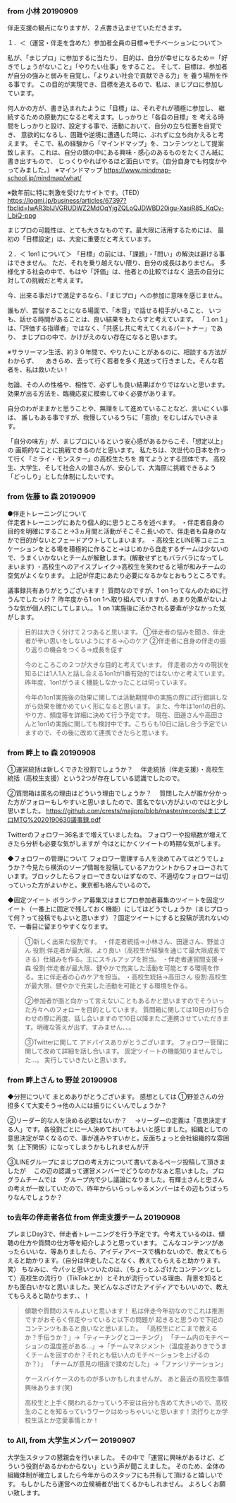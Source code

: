 

### from 小林 20190909
伴走支援の観点になりますが、２点書き込ませていただきます。

１．＜（運営・伴走を含めた）参加者全員の目標⇒モチベーションについて＞

私が、「まじプロ」に参加するに当たり、
目的は、自分が幸せになるため＝「好きでしょうがないこと」「やりたい仕事」をすること。
そして、目標は、参加者が自分の強みと弱みを自覚し、「よりよい社会で貢献できる力」を
養う場所を作る事です。
この目的が実現でき、目標を追えるので、私は、まじプロに参加しています。

何人かの方が、書き込まれたように「目標」は、それぞれが積極に参加し、
継続するための原動力になると考えます。しっかりと「各自の目標」を
考える時間をしっかりと設け、設定する事で、活動において、自分の立ち位置を自覚でき、
意欲的になるし、困難や逆境に遭遇した時に、ぶれずに立ち向かえると考えます。
そこで、私の経験から「マインドマップ」を、コンテンツとして提案致します。
これは、自分の頭の中にある興味・感心のあるものをたくさん紙に書き出すもので、
じっくりやればやるほど面白いです。（自分自身でも何度かやってみました。）
※マインドマップ
https://www.mindmap-school.jp/mindmap/what/

※数年前に特に刺激を受けたサイトです。（TED）
https://logmi.jp/business/articles/67397?fbclid=IwAR3blJVGRUDWZ2MdOqYjgZQLoQJDWBD20igu-XasiR85_KqCv-l_biQ-ppg

まじプロの可能性は、とても大きなものです。最大限に活用するためには、
最初の「目標設定」は、大変に重要だと考えています。

２．＜ 1on1 について＞
「目標」の前には、「課題」・「問い」の解決は避ける事はできません。
ただ、それを乗り越えない限り、自分の成長はありません。
多様化する社会の中で、もはや「評価」は、他者との比較ではなく
過去の自分に対しての挑戦だと考えます。

今、出来る事だけで満足するなら、「まじプロ」への参加に意味を感じません。

誰もが、苦悩することになる場面で、「本音」で話せる相手がいること、
いつも、話せる時間があることは、良い結果をもたらすと考えています。
「１on１」は、「評価する指導者」ではなく、「共感し共に考えてくれるパートナー」であり、
まじプロの中で、かけがえのない存在になると思います。

※サラリーマン生活、約３０年間で、やりたいことがあるのに、相談する方法がわからず、
　あきらめ、去って行く若者を多く見送って行きました。そんな若者を、私は救いたい！

勿論、その人の性格や、相性で、必ずしも良い結果ばかりではないと思います。
効果が出る方法を、臨機応変に模索してゆく必要があります。

自分のわがままかと思うことや、無理をして進めていることなど、言いにくい事は、
誰しもある事ですが、我慢しているうちに「意欲」をむしばんでいきます。

「自分の味方」が、まじプロにいるという安心感があるからこそ、「想定以上」の
画期的なことに挑戦できるのだと思います。
私たちは、次世代の日本を作って行く「ミライ・モンスター」の高校生たちを
育てようとする団体です。
高校生、大学生、そして社会人の皆さんが、安心して、大海原に挑戦できるよう
「どっしり」とした体制にしたいです。

### from 佐藤 to 森  20190909
  
●伴走トレーニングについて  
伴走者トレーニングにあたり個人的に思うところを述べます。
・伴走者自身の目的を明確にすること→3ヵ月間と活動がそこそこ長いので、伴走者も自身のなかで目的がないとフェードアウトしてしまいます。
・高校生とLINE等コミニュケーションをとる場を積極的に作ること→はじめから自走するチームは少ないので、うまくいかないとチームが解散します。(解散せずともバラバラになってしまいます)
・高校生へのアイスブレイク→高校生を笑わせると場が和みチームの空気がよくなります。
上記が伴走にあたり必要になるかなとおもうところです。

議事録共有ありがとうございます！
質問なのですが、1 on 1ってなんのために行うんでしたっけ？
昨年度から1 on 1へ取り組んでいますが、あまり効果がないような気が個人的にしてしまい。。
1 on 1実施後に活かされる要素が少なかった気がします。


> 目的は大きく分けて２つあると思います。
①伴走者の悩みを聞き、伴走者が辛い思いをしないようにする→心のケア
②伴走者に自身の伴走の振り返りの機会をつくる→成長を促す
>
> 今のところこの２つが大きな目的と考えています。
伴走者の方々の現状を知るには1人1人と話し合える1on1が1番有効的ではないかと考えています。
昨年度、1on1がうまく機能しなかったことは伺っています。
>
> 今年の1on1実施後の効果に関しては活動期間中の実施の際に試行錯誤しながら効果を確かめていく形になると思います。
また、今年は1on1の目的、やり方、頻度等を詳細に決めて行う予定です。
現在、田邊さんや高田さんと1on1の実施に関しても検討中です。こちらも10日に話し合う予定でいますので、その後に改めて連携できたらと思います。


### from 畔上 to 森 20190908
    
①運営統括は新しくできた役割でしょうか？
　伴走統括（伴走支援）・高校生統括（高校生支援）という2つが存在している認識でしたので。

②質問箱は匿名の理由はどういう理由でしょうか？
　質問した人が誰か分かった方がフォローもしやすいと思いましたので、匿名でない方がよいのではと少し思いました。
https://github.com/crests/majipro/blob/master/records/まじプロMTG%2020190630議事録.pdf

Twitterのフォロワー36名まで増えていましたね。
フォロワーや投稿数が増えてきたら分析も必要な気がしますが
今はとにかくツイートの時期な気がします。

◆フォロワーの管理について
フォロワー管理する人を決めてみてはどうでしょうか？今見たら横浜のソープ情報を投稿しているアカウントからフォローされています。ブロックしたらフォローできないはずなので、不適切なフォロワーは切っていった方がよいかと。東京都も絡んでいるので。

◆固定ツイート
ボランティア募集又はまじプロ参加者募集のツイートを固定ツイート（一番上に固定で残しておく機能）にしてはどうでしょうか（まじプロって何？って投稿でもよいと思います）？固定ツイートにすると投稿が流れないので、一番目に留まりやすくなります。

> ①新しく出来た役割です。
> ・伴走者統括→小林さん、田邊さん、野並さん
>     役割:伴走者が最大限、より良い（高校生が経験を通じて最大限成長できる）仕組みを作る。主にスキルアップを担当。
> ・伴走者運営間支援→森
>     役割:伴走者が最大限、健やかで充実した活動を可能とする環境を作る。主に伴走者の心のケアを担当。
> ・高校生統括→高田さん
>     役割:高校生が最大限、健やかで充実した活動を可能とする環境を作る。
> 
> ②参加者が面と向かって言えないこともあるかと思いますのでそういった方々へのフォローを目的としています。
質問箱に関しては10日の打ち合わせの際に再度、話し合いますので10日以降またご連携させていただきます。明確な答えが出ず、すみません、、。
> 
> ③Twitterに関して
> アドバイスありがとうございます。
フォロワー管理に関して改めて詳細を話し合います。
固定ツイートの機能知りませんでした…。
実行していきたいと思います。



### from 畔上さん to 野並  20190908
  
◆分担について
まとめありがとうございます。
感想としては
①野並さんの分担多くて大変そう→他の人には振りにくいんでしょうか？

②リーダー的な人を決める必要はないか？
　→リーダーの定義は「意思決定する人」です。各役割ごとに一人決めておいてもよいと感じました。組織としての意思決定が早くなるので、事が進みやすいかと。反面ちょっと会社組織的な雰囲気（上下関係）になってしまうかもしれませんが汗

③LINEグループにまじプロの考え方について書いてあるページ投稿して頂きましたが
　この辺の認識って運営メンバーでどうなのかなぁと思いました。プログラムチームでは
　グループ内で少し議論になりました。有輝士さんと忠さんの考えが一致していたので、昨年からいらっしゃるメンバーはその辺もうばっちりなんでしょうか？

### to去年の伴走者各位 from 伴走支援チーム  20190908

プレまじDay3で、伴走者トレーニングを行う予定です。今考えているのは、傾聴の仕方や質問の仕方等を紹介しようと思っています。
こんなコンテンツがあったらいいな、等ありましたら、アイディアベースで構わないので、教えてもらえると助かります。（自分は伴走したことなく、教えてもらえると助かります、笑）
ちなみに、今パッと思いついたのは、（ちょっとふざけたコンテンツとして）高校生の流行り（TikTokとか）とそれが流行っている理由、背景を知るとかも面白いかなと思いました。笑どんなふざけたアイディアでもいいので、教えてもらえると助かります、、！  

> 傾聴や質問のスキルよいと思います！
私は伴走今年初なのでこれは推測ですがおそらく伴走やっていると以下の問題が
起きると思うので下記のコンテンツもあると良いなと思いました。
「高校生にどこまで教えるか？手伝うか？」→「ティーチングとコーチング」
「チーム内のモチベーションの温度差がある…」→「チームマネジメント（温度差ありきでうまくチームを回すのか？それとも低い人のモチベーションを上げるのか？）」
「チームが意見の相違で揉めだした」→「ファシリテーション」
> 
> ケースバイケースのものが多いかもしれませんが。
あと最近の高校生事情興味あります(笑)
> 
> 高校生と上手く関われるかっていう不安は自分も含めて大きいので、高校生のことを知るっていうワークはめっちゃいいと思います！流行りとか学校生活とか恋愛事情とか！

  
  
### to All, from 大学生メンバー 20190907  
  
大学生スタッフの懇親会を行いました。
その中で「運営に興味があるけど、どういう役割があるかわからない」という声が聞こえました。
そのため、全体の組織体制が確立しましたら今年からのスタッフにも共有して頂けると嬉しいです。
もしかしたら運営への立候補者が出てくるかもしれません。
よろしくお願い致します。
